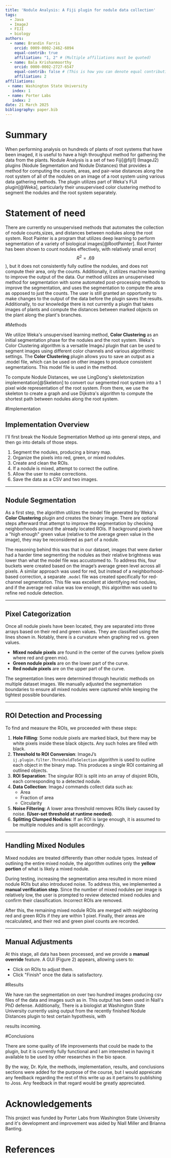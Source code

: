 ```yaml
---
title: 'Nodule Analysis: A Fiji plugin for nodule data collection'
tags:
  - Java
  - ImageJ
  - FIJI
  - biology
authors:
  - name: Brandin Farris
    orcid: 0009-0002-2462-6094
    equal-contrib: true
    affiliation: "1, 2" # (Multiple affiliations must be quoted)
  - name: Bala Krishanmoorthy
	orcid: 0000-0002-2727-6547
    equal-contrib: false # (This is how you can denote equal contributions between multiple authors)
    affiliation: 2
affiliations:
 - name: Washington State University
   index: 1
 - name: Porter Labs
   index: 2
date: 21 March 2025
bibliography: paper.bib
---
```


# Summary

When performing analysis on hundreds of plants of root systems that have been 
imaged, it is useful to have a high throughput method for gathering the data
from the plants. Nodule Analysis is a set of two Fiji[@fiji1] (ImageJ2) plugins (Nodule Segmentation
and Nodule Distances) that provides a method for computing the counts, areas, and pair-wise distances along 
the root system of all of the nodules on an image of a root system using various data gathering methods. 
The plugin utilizes part of Weka's FIJI plugin[@Weka], particularly their unsupervised color clustering method to segment the nodules and 
the root system separately. 


# Statement of need

There are currently no unsupervised methods that automates the collection
of nodule counts,sizes, and distances between nodules along the root system.
Root Painter is a program that utilizes deep learning to perform segmentation of a 
variety of biological images[@RootPainter]. Root Painter has been shown to count nodules
effectively, with relatively small error( $$R^2 = .69$$), but it does not consistently
fully outline the nodules, and does not compute their area, only the counts. Additionally,
it utilizes machine learning to improve the output of the data. Our method utilizes 
an unsupervised method for segmentation with some automated post-processing methods
to improve the segmentation, and uses the segmentation to compute the area as opposed to 
just the counts. The user is still granted an opportunity to make changes to the output of the data
before the plugin saves the results. 
Additionally, to our knowledge there is not currently a plugin that takes images of plants and 
compute the distances between marked objects on the plant along the plant's branches.

#Methods



We utilize Weka's unsupervised learning method, **Color Clustering** as an initial segmentation phase for the nodules and 
the root system. Weka's Color 
Clustering algorithm is a versatile ImageJ plugin that can be used to segment images using different color channels
and various algorithmic settings. The **Color Clustering** plugin allows you to save an output as a .model file, which
can be used on other images to produce consistent segmentations. This model file is used in the method.
 
 
 To compute Nodule Distances, we use LingDong's skeletonization implementation[@Skeleton] to convert our segmented
 root system into a 1 pixel wide representation of the root system. From there, we use the skeleton to create a graph 
 and use Dijkstra's algorithm to compute the shortest path between nodules along the root system. 
 
#Implementation
 

 
## Implementation Overview

I'll first break the Nodule Segmentation Method up into general steps, and then go into details of those steps.

1. Segment the nodules, producing a binary map.
2. Organize the pixels into red, green, or mixed nodules.
3. Create and clean the ROIs.
4. If a nodule is mixed, attempt to correct the outline.
5. Allow the user to make corrections.
6. Save the data as a CSV and two images.

---

## Nodule Segmentation


As a first step, the algorithm utilizes the model file generated by Weka's **Color Clustering** plugin 
and creates the binary image. There are optional steps 
afterward that attempt to improve the segmentation by checking neighborhoods around the already located ROIs. 
If background pixels have a "high enough" green value (relative to the average green value in the image), they 
may be reconsidered as part of a nodule.

The reasoning behind this was that in our dataset, images that were darker had a harder time segmenting the nodules
 as their relative brightness was lower than what the model file was accustomed to. To address this, four buckets 
 were created based on the image’s average green level across all pixels. A similar approach was used for red, but 
 instead of a neighborhood-based correction, a separate `.model` file was created specifically for red-channel 
 segmentation. This file was excellent at identifying red nodules, and if the average red value was low enough, 
 this algorithm was used to refine red nodule detection.

---

## Pixel Categorization
 
Once all nodule pixels have been located, they are separated into three arrays based on their red and green values. 
They are classified using the lines shown in. Notably, there is a curvature when graphing 
red vs. green values.

- **Mixed nodule pixels** are found in the center of the curves (yellow pixels where red and green mix).
- **Green nodule pixels** are on the lower part of the curve.
- **Red nodule pixels** are on the upper part of the curve.

The segmentation lines were determined through heuristic methods on multiple dataset images. We manually adjusted
 the segmentation boundaries to ensure all mixed nodules were captured while keeping the tightest possible boundaries.

---

## ROI Detection and Processing

To find and measure the ROIs, we proceeded with these steps:

1. **Hole Filling**: Some nodule pixels are marked black, but there may be white pixels inside these black objects. Any such holes are filled with black.
2. **Threshold to ROI Conversion**: ImageJ’s `ij.plugin.filter.ThresholdToSelection` algorithm is used to outline each object in the binary map. This produces a single ROI containing all outlined objects.
3. **ROI Separation**: The singular ROI is split into an array of disjoint ROIs, each corresponding to a detected nodule.
4. **Data Collection**: ImageJ commands collect data such as:
   - Area
   - Fraction of area
   - Circularity
5. **Noise Filtering**: A lower area threshold removes ROIs likely caused by noise. **(User-set threshold at runtime needed)**.
6. **Splitting Clumped Nodules**: If an ROI is large enough, it is assumed to be multiple nodules and is split accordingly.

---

## Handling Mixed Nodules

Mixed nodules are treated differently than other nodule types. Instead of outlining the entire mixed nodule, 
the algorithm outlines only the **yellow portion** of what is likely a mixed nodule.

During testing, increasing the segmentation area resulted in more mixed nodule ROIs but also introduced noise. 
To address this, we implemented a **manual verification step**. Since the number of mixed nodules per image is 
relatively low, the user is prompted to review detected mixed nodules and confirm their classification. Incorrect 
ROIs are removed.

After this, the remaining mixed nodule ROIs are merged with neighboring red and green ROIs if they are within 1 pixel. 
Finally, their areas are recalculated, and their red and green pixel counts are recorded.

---

## Manual Adjustments

At this stage, all data has been processed, and we provide a **manual override** feature. A GUI (Figure 2) appears,
 allowing users to:
- Click on ROIs to adjust them.
- Click "Finish" once the data is satisfactory.


#Results

We have ran the segmentation on over two hundred images producing csv files of the data and images such as in.
 This output has been used in Niall's PhD defense. Additionally, There is a biologist at Washington 
 State University currently using output from the recently finished Nodule Distances plugin to test certain hypothesis, with
 
 results incoming. 
 
#Conclusions

There are some quality of life improvements that could be made to the plugin, but it is currently fully functional and 
I am interested in having it available to be used by other researches in the bio space.

By the way, Dr. Kyle, the methods, implementation, results, and conclusions sections were added for the purpose of the 
course, but I would appreicate any feedback regarding the rest of this write up as it pertains to publishing to Joss. Any 
feedback in that regard would be greatly appreciated. 

# Acknowledgements

This project was funded by Porter Labs from Washington State University and 
it's development and improvement was aided by Niall Miller and Brianna Banting.

# References